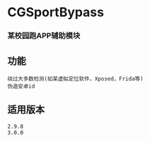 # CGSportBypass

### 某校园跑APP辅助模块

## 功能
~~~
绕过大多数检测(如某虚拟定位软件，Xposed，Frida等)
伪造安卓id
~~~

## 适用版本
~~~
2.9.8
3.0.0
~~~